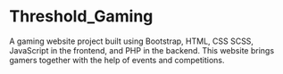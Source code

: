 # Threshold_Gaming
A gaming website project built using Bootstrap, HTML, CSS SCSS, JavaScript in the frontend, and PHP in the backend. This website brings gamers together with the help of events and competitions.
